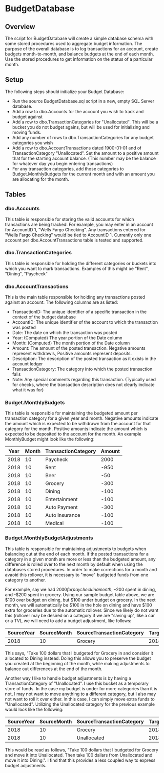 # BudgetDatabase

## Overview

The script for BudgetDatabase will create a simple database schema with some stored procedures used to aggregate budget information.  The purpose of the overall database is to log transactions for an account, create budgets month-to-month, and balance budgets at the end of each month.  Use the stored procedures to get information on the status of a particular month.

## Setup

The following steps should initialize your Budget Database:
- Run the source BudgetDatabase.sql script in a new, empty SQL Server database.  
- Add a row to dbo.Accounts for the account you wish to track and budget against
- Add a row to dbo.TransactionCategories for "Unallocated".  This will be a bucket you do not budget agains, but will be used for initializing and moving funds.
- Add any number of rows to dbo.TransactionCategories for any budget categories you wish
- Add a row to dbo.AccountTransactions dated 1900-01-01 and of TransactionCategory "Unallocated".  Set the amount to a positive amount that for the starting account balance.  (This number may be the balance for whatever day you begin entering transactions)
- For any transaction categories, add those categories to Budget.MonthlyBudgets for the current month and with an amount you are allocating for the month.

## Tables

### dbo.Accounts

This table is responsible for storing the valid accounts for which transactions are being tracked.  For example, you may enter in an account for AccountID 1, "Wells Fargo Checking".  Any transactions entered for "Wells Fargo Checking" would be tied to AccountID 1.  Currently only one account per dbo.AccountTransactions table is tested and supported.

### dbo.TransactionCategories

This table is responsible for holding the different categories or buckets into which you want to mark transactions.  Examples of this might be "Rent", "Dining", "Paycheck"

### dbo.AccountTransactions

This is the main table responsible for holding any transactions posted against an account.  The following columns are as listed:

- TransactionID: The unique identifier of a specific transaction in the context of the budget database
- AccountID: The unique identifier of the account to which the transaction was posted
- Date: The date on which the transaction was posted
- Year: (Computed) The year portion of the Date column
- Month: (Computed) The month portion of the Date column
- Amount: The amount of the posted transaction.  Negative amounts represent withdrawls, Positive amounts represent deposits.
- Description: The description of the posted transaction as it exists in the account ledger
- TransactionCategory: The category into which the posted transaction falls
- Note: Any special comments regarding this transaction. (Typically used for checks, where the transaction description does not clearly indicate what it was for)

### Budget.MonthlyBudgets

This table is responsible for maintaining the budgeted amount per transaction category for a given year and month.  Negative amounts indicate the amount which is expected to be withdrawn from the account for that category for the month.  Positive amounts indicate the amount which is expected to be deposited to the account for the month.  An example MonthlyBudget might look like the following:

| Year | Month | TransactionCategory | Amount |
| ---- | ----- | ------------------- | ------ |
| 2018 | 10    | Paycheck            | 2000   |
| 2018 | 10    | Rent                | -950   |
| 2018 | 10    | Beer                | -50    |
| 2018 | 10    | Grocery             | -300   |
| 2018 | 10    | Dining              | -100   |
| 2018 | 10    | Entertainment       | -100   |
| 2018 | 10    | Auto Payment        | -300   |
| 2018 | 10    | Auto Insurance      | -100   |
| 2018 | 10    | Medical             | -100   |

### Budget.MonthlyBudgetAdjustments

This table is responsible for maintaining adjustments to budgets when balancing out at the end of each month.  If the posted transactions for a category in a given month are more or less than the budgeted amount, any difference is rolled over to the next month by default when using the databases stored procedures.  In order to make corrections for a month and avaoid this rollover, it is necessary to "move" budgeted funds from one category to another.

For example, say we had $2000 for paycheck in a month, -$200 spent in dining, and -$200 spent in grocery.  Using our sample budget table above, we are $100 over budget on dining, but $100 under budget on grocery.  In the next month, we will automatically be $100 in the hole on dining and have $100 extra for groceries due to the automatic rollover.  Since we likely do not want this (rollover may be desired on a category if we are "saving up", like a car or a TV), we will need to add a budget adjustment, like follows:

| SourceYear | SourceMonth | SourceTransactionCategory | TargetYear | TargetMonth | TargetTransactionCategory | Amount |
| ---------- | ----------- | ------------------------- | ---------- | ----------- | ------------------------- | ------ |
| 2018       | 10          | Grocery                   | 2018       | 10          | Dining                    | -100   |

This says, "Take 100 dollars that I budgeted for Grocery in and consider it allocated to Dining instead.  Doing this allows you to preserve the budget you created at the beginning of the month, while making adjustments to balance out differences at the end of the month.

Another way I like to handle budget adjustments is by having a TransactionCategory of "Unallocated".  I use this bucket as a temporary store of funds.  In the case my budget is under for more categories than it is not, I may not want to move anything to a different category, but I also may not want to roll it over either.  In this case, I can simply move extra funds to "Unallocated".  Utilizing the Unallocated category for the previous example would look like the following:

| SourceYear | SourceMonth | SourceTransactionCategory | TargetYear | TargetMonth | TargetTransactionCategory | Amount |
| ---------- | ----------- | ------------------------- | ---------- | ----------- | ------------------------- | ------ |
| 2018       | 10          | Grocery                   | 2018       | 10          | Unallocated               | -100   |
| 2018       | 10          | Unallocated               | 2018       | 10          | Dining                    | -100   |

This would be read as follows, "Take 100 dollars that I budgeted for Grocery and move it into Unallocated.  Then take 100 dallars from Unallocated and move it into Dining.".  I find that this provides a less coupled way to express budget adjustments.






















